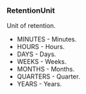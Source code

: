 ### RetentionUnit
Unit of retention.

- MINUTES - Minutes.
- HOURS - Hours.
- DAYS - Days.
- WEEKS - Weeks.
- MONTHS - Months.
- QUARTERS - Quarter.
- YEARS - Years.

